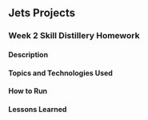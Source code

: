 ## Jets Projects
### Week 2 Skill Distillery Homework

#### Description

#### Topics and Technologies Used

#### How to Run

#### Lessons Learned